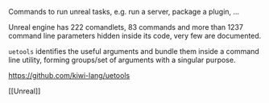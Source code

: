 Commands to run unreal tasks, e.g. run a server, package a plugin, ...

Unreal engine has 222 comandlets, 83 commands and more than 1237 command line parameters hidden inside its code, very few are documented.

`uetools` identifies the useful arguments and bundle them inside a command line utility, forming groups/set of arguments with a singular purpose.

https://github.com/kiwi-lang/uetools

[[Unreal]]